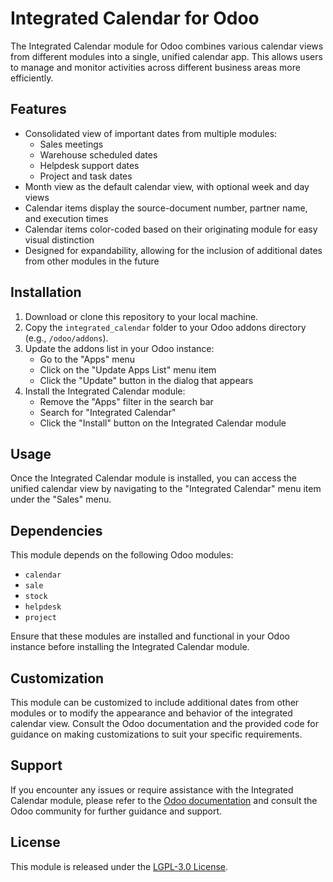 # Integrated Calendar for Odoo

The Integrated Calendar module for Odoo combines various calendar views from different modules into a single, unified calendar app. This allows users to manage and monitor activities across different business areas more efficiently.

## Features

- Consolidated view of important dates from multiple modules:
  - Sales meetings
  - Warehouse scheduled dates
  - Helpdesk support dates
  - Project and task dates
- Month view as the default calendar view, with optional week and day views
- Calendar items display the source-document number, partner name, and execution times
- Calendar items color-coded based on their originating module for easy visual distinction
- Designed for expandability, allowing for the inclusion of additional dates from other modules in the future

## Installation

1. Download or clone this repository to your local machine.
2. Copy the `integrated_calendar` folder to your Odoo addons directory (e.g., `/odoo/addons`).
3. Update the addons list in your Odoo instance:
   - Go to the "Apps" menu
   - Click on the "Update Apps List" menu item
   - Click the "Update" button in the dialog that appears
4. Install the Integrated Calendar module:
   - Remove the "Apps" filter in the search bar
   - Search for "Integrated Calendar"
   - Click the "Install" button on the Integrated Calendar module

## Usage

Once the Integrated Calendar module is installed, you can access the unified calendar view by navigating to the "Integrated Calendar" menu item under the "Sales" menu.

## Dependencies

This module depends on the following Odoo modules:

- `calendar`
- `sale`
- `stock`
- `helpdesk`
- `project`

Ensure that these modules are installed and functional in your Odoo instance before installing the Integrated Calendar module.

## Customization

This module can be customized to include additional dates from other modules or to modify the appearance and behavior of the integrated calendar view. Consult the Odoo documentation and the provided code for guidance on making customizations to suit your specific requirements.

## Support

If you encounter any issues or require assistance with the Integrated Calendar module, please refer to the [Odoo documentation](https://www.odoo.com/documentation/14.0/) and consult the Odoo community for further guidance and support.

## License

This module is released under the [LGPL-3.0 License](https://www.gnu.org/licenses/lgpl-3.0.html).
